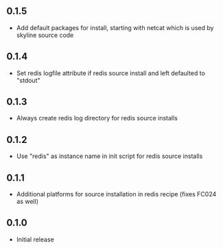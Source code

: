## 0.1.5

* Add default packages for install, starting with netcat which is used by skyline source code

## 0.1.4

* Set redis logfile attribute if redis source install and left defaulted to "stdout"

## 0.1.3

* Always create redis log directory for redis source installs

## 0.1.2

* Use "redis" as instance name in init script for redis source installs

## 0.1.1

* Additional platforms for source installation in redis recipe (fixes FC024 as well)

## 0.1.0

* Initial release
